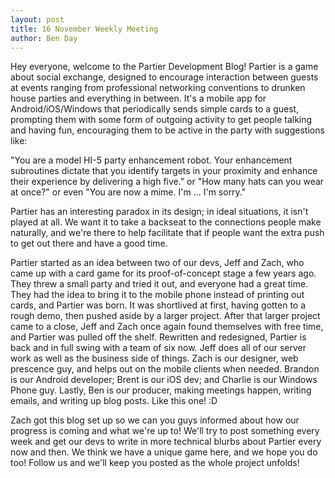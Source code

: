 ```yaml
---
layout: post
title: 16 November Weekly Meeting
author: Ben Day
---
```


Hey everyone, welcome to the Partier Development Blog! Partier is a game about social exchange, designed to encourage interaction between guests at events ranging from professional networking conventions to drunken house parties and everything in between. It's a mobile app for Android/iOS/Windows that periodically sends simple cards to a guest, prompting them with some form of outgoing activity to get people talking and having fun, encouraging them to be active in the party with suggestions like:

"You are a model HI-5 party enhancement robot. Your enhancement subroutines dictate that you identify targets in your proximity and enhance their experience by delivering a high five."
or
"How many hats can you wear at once?"
or even
"You are now a mime. I'm ... I'm sorry."

Partier has an interesting paradox in its design; in ideal situations, it isn't played at all. We want it to take a backseat to the connections people make naturally, and we're there to help facilitate that if people want the extra push to get out there and have a good time.

Partier started as an idea between two of our devs, Jeff and Zach, who came up with a card game for its proof-of-concept stage a few years ago. They threw a small party and tried it out, and everyone had a great time. They had the idea to bring it to the mobile phone instead of printing out cards, and Partier was born. It was shortlived at first, having gotten to a rough demo, then pushed aside by a larger project. After that larger project came to a close, Jeff and Zach once again found themselves with free time, and Partier was pulled off the shelf. Rewritten and redesigned, Partier is back and in full swing with a team of six now. Jeff does all of our server work as well as the business side of things. Zach is our designer, web prescence guy, and helps out on the mobile clients when needed. Brandon is our Android developer; Brent is our iOS dev; and Charlie is our Windows Phone guy. Lastly, Ben is our producer, making meetings happen, writing emails, and writing up blog posts. Like this one! :D

Zach got this blog set up so we can you guys informed about how our progress is coming and what we're up to! We'll try to post something every week and get our devs to write in more technical blurbs about Partier every now and then. We think we have a unique game here, and we hope you do too! Follow us and we'll keep you posted as the whole project unfolds!
